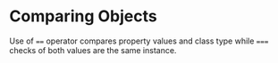 
# Comparing Objects  

Use of `==` operator compares property values and class type while `===` checks of both values are the same instance.  


